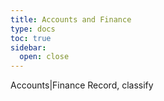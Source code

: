 ```yaml
---
title: Accounts and Finance
type: docs
toc: true
sidebar:
  open: close
--- 
```


Accounts|Finance
Record, classify 
